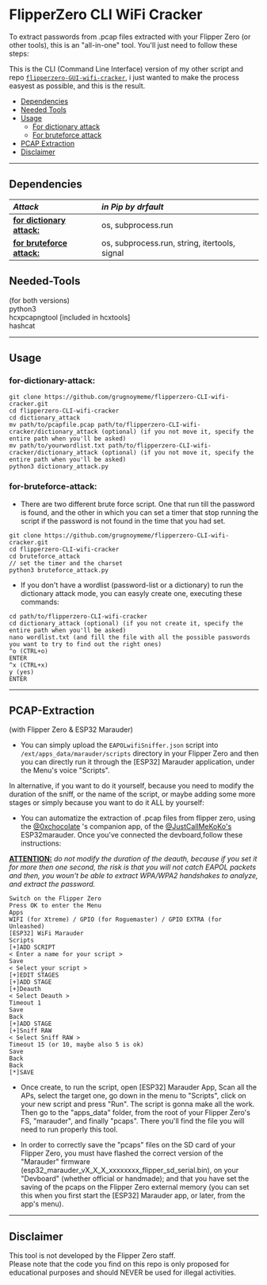# FlipperZero CLI WiFi Cracker

To extract passwords from .pcap files extracted with your Flipper Zero (or other tools), this is an "all-in-one" tool. 
You'll just need to follow these steps:       

This is the CLI (Command Line Interface) version of my other script and repo [`flipperzero-GUI-wifi-cracker`](https://github.com/grugnoymeme/flipperzero-GUI-wifi-cracker), i just wanted to make the process easyest as possible, and this is the result.

* [Dependencies](#Dependencies)
* [Needed Tools](#Needed-Tools)
* [Usage](#Usage)
  - [For dictionary attack](#for-dictionary-attack)
  - [For bruteforce attack](#for-bruteforce-attack)
* [PCAP Extraction](#PCAP-Extraction)
* [Disclaimer](#Disclaimer)

---  
## Dependencies
|***Attack***|***in Pip by drfault***|
|:-----|:-----------------------------------------------------|
|<ins>**for dictionary attack:**</ins>|os, subprocess.run |
|<ins>**for bruteforce attack:**</ins>|os, subprocess.run, string, itertools, signal|

## Needed-Tools        
(for both versions)         
python3   
hcxpcapngtool [included in hcxtools]                  
hashcat   

---
## Usage

### for-dictionary-attack:
```
git clone https://github.com/grugnoymeme/flipperzero-CLI-wifi-cracker.git
cd flipperzero-CLI-wifi-cracker
cd dictionary_attack
mv path/to/pcapfile.pcap path/to/flipperzero-CLI-wifi-cracker/dictionary_attack (optional) (if you not move it, specify the entire path when you'll be asked)    
mv path/to/yourwordlist.txt path/to/flipperzero-CLI-wifi-cracker/dictionary_attack (optional) (if you not move it, specify the entire path when you'll be asked)    
python3 dictionary_attack.py
```
### for-bruteforce-attack:    
* There are two different brute force script. One that run till the password is found, and the other in which you can set a timer that stop running the script if the password is not found in the time that you had set.
```
git clone https://github.com/grugnoymeme/flipperzero-CLI-wifi-cracker.git
cd flipperzero-CLI-wifi-cracker
cd bruteforce_attack   
// set the timer and the charset
python3 bruteforce_attack.py
```
* If you don't have a wordlist (password-list or a dictionary) to run the dictionary attack mode, you can easyly create one, executing these commands:
```
cd path/to/flipperzero-CLI-wifi-cracker
cd dictionary_attack (optional) (if you not create it, specify the entire path when you'll be asked)
nano wordlist.txt (and fill the file with all the possible passwords you want to try to find out the right ones)
^o (CTRL+o)
ENTER
^x (CTRL+x)
y (yes)
ENTER
```

---
## PCAP-Extraction        
(with Flipper Zero & ESP32 Marauder)          
* You can simply upload the `EAPOLwifiSniffer.json` script into `/ext/apps_data/marauder/scripts` directory in your Flipper Zero and then you can directly run it through the [ESP32] Marauder application, under the Menu's voice "Scripts".

In alternative, if you want to do it yourself, because you need to modify the duration of the sniff, or the name of the script, or maybe adding some more stages or simply because you want to do it ALL by yourself: 
* You can automatize the extraction of .pcap files from flipper zero, using the [@0xchocolate](https://github.com/0xchocolate) 's companion app, of the [@JustCallMeKoKo's](https://github.com/justcallmekoko) ESP32marauder. Once you've connected the devboard,follow these instructions:

<ins>**ATTENTION:**</ins> *do not modify the duration of the deauth, because if you set it for more then one second, the risk is that you will not catch EAPOL packets and then, you woun't be able to extract WPA/WPA2 handshakes to analyze, and extract the password.*   
```
Switch on the Flipper Zero
Press OK to enter the Menu       
Apps       
WIFI (for Xtreme) / GPIO (for Roguemaster) / GPIO EXTRA (for Unleashed)        
[ESP32] WiFi Marauder       
Scripts   
[+]ADD SCRIPT    
< Enter a name for your script >   
Save    
< Select your script >    
[+]EDIT STAGES    
[+]ADD STAGE    
[+]Deauth     
< Select Deauth >     
Timeout 1      
Save    
Back    
[+]ADD STAGE    
[+]Sniff RAW     
< Select Sniff RAW >    
Timeout 15 (or 10, maybe also 5 is ok)     
Save    
Back     
Back     
[*]SAVE
```
* Once create, to run the script, open [ESP32] Marauder App, Scan all the APs, select the target one, go down in the menu to "Scripts", click on your new script and press "Run". The script is gonna make all the work.     
Then go to the "apps_data" folder, from the root of your Flipper Zero's FS, "marauder", and finally "pcaps".
There you'll find the file you will need to run properly this tool.

* In order to correctly save the "pcaps" files on the SD card of your Flipper Zero, you must have flashed the correct version of the "Marauder" firmware (esp32_marauder_vX_X_X_xxxxxxxx_flipper_sd_serial.bin), on your "Devboard" (whether official or handmade); and that you have set the saving of the pcaps on the Flipper Zero external memory (you can set this when you first start the [ESP32] Marauder app, or later, from the app's menu). 
  
---
## Disclaimer
This tool is not developed by the Flipper Zero staff.    
Please note that the code you find on this repo is only proposed for educational purposes and should NEVER be used for illegal activities.
